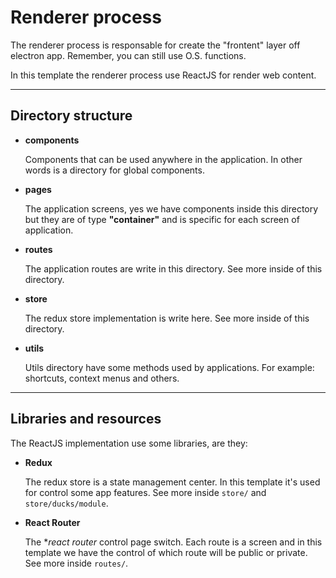 # Renderer process

The renderer process is responsable for create the "frontent" layer off electron app. Remember, you can still use O.S. functions.

In this template the renderer process use ReactJS for render web content.

---

## Directory structure

- **components**

  Components that can be used anywhere in the application. In other words is a directory for global components.

- **pages**

  The application screens, yes we have components inside this directory but they are of type **"container"** and is specific for each screen of application.

- **routes**

  The application routes are write in this directory. See more inside of this directory.

- **store**

  The redux store implementation is write here. See more inside of this directory.

- **utils**

  Utils directory have some methods used by applications. For example: shortcuts, context menus and others.

---

## Libraries and resources

The ReactJS implementation use some libraries, are they:

- **Redux**

  The redux store is a state management center. In this template it's used for control some app features. See more inside `store/` and `store/ducks/module`.

- **React Router**

  The **react router* control page switch. Each route is a screen and in this template we have the control of which route will be public or private. See more inside `routes/`.
